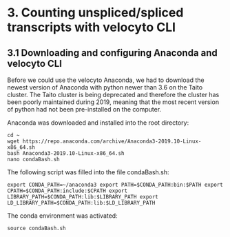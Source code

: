 # 3. Counting unspliced/spliced transcripts with velocyto CLI

## 3.1 Downloading and configuring Anaconda and velocyto CLI

Before we could use the velocyto Anaconda, we had to download the newest version of Anaconda with python newer than 3.6 on the Taito cluster. The Taito cluster is being deprecated and therefore the cluster has been poorly maintained during 2019, meaning that the most recent version of python had not been pre-installed on the computer. 

Anaconda was downloaded and installed into the root directory:
```{bash}
cd ~
wget https://repo.anaconda.com/archive/Anaconda3-2019.10-Linux-x86_64.sh
bash Anaconda3-2019.10-Linux-x86_64.sh
nano condaBash.sh
```

The following script was filled into the file condaBash.sh:
```{bash}
export CONDA_PATH=~/anaconda3 export PATH=$CONDA_PATH:bin:$PATH export CPATH=$CONDA_PATH:include:$CPATH export LIBRARY_PATH=$CONDA_PATH:lib:$LIBRARY_PATH export LD_LIBRARY_PATH=$CONDA_PATH:lib:$LD_LIBRARY_PATH
```

The conda environment was activated:
```{bash}
source condaBash.sh
```

